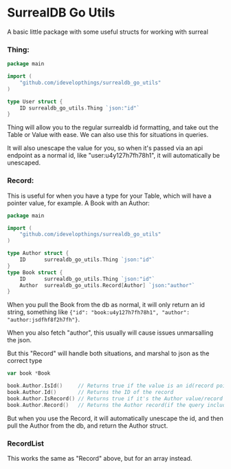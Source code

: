 # SurrealDB Go Utils

A basic little package with some useful structs for working with surreal

### Thing:

```go
package main

import (
	"github.com/idevelopthings/surrealdb_go_utils"
)

type User struct {
	ID surrealdb_go_utils.Thing `json:"id"`
}
```

Thing will allow you to the regular surrealdb id formatting, and take out the Table or Value with ease.
We can also use this for situations in queries.

It will also unescape the value for you, so when it's passed via an api endpoint as a normal id, like "user:u4y127h7fh78h1", it will automatically be unescaped.

### Record:

This is useful for when you have a type for your Table, which will have a pointer value, for example. A Book with an Author:

```go 
package main

import (
	"github.com/idevelopthings/surrealdb_go_utils"
)

type Author struct {
    ID      surrealdb_go_utils.Thing `json:"id"`
}
type Book struct {
    ID      surrealdb_go_utils.Thing `json:"id"`
    Author  surrealdb_go_utils.Record[Author] `json:"author"`
}

```

When you pull the Book from the db as normal, it will only return an id string, something like `{"id": "book:u4y127h7fh78h1", "author": "author:jsdfhf8f2h7fh"}`.

When you also fetch "author", this usually will cause issues unmarsalling the json.

But this "Record" will handle both situations, and marshal to json as the correct type

```go
var book *Book

book.Author.IsId()     // Returns true if the value is an id(record pointer)
book.Author.Id()       // Returns the ID of the record 
book.Author.IsRecord() // Returns true if it's the Author value/record
book.Author.Record()   // Returns the Author record(if the query included `fetch author` for example)

```

But when you use the Record, it will automatically unescape the id, and then pull the Author from the db, and return the Author struct.

### RecordList

This works the same as "Record" above, but for an array instead.